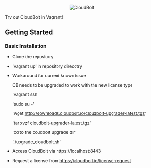 <p align="center">
  <img src="https://www.cloudbolt.io/wp-content/uploads/CloudBolt_hlogo_blue_cloud_w_text-small.png" alt="CloudBolt">
</p>

Try out CloudBolt in Vagrant!

## Getting Started

### Basic Installation

* Clone the repository
* 'vagrant up' in repository direcotry
* Workaround for current known issue

  CB needs to be upgraded to work with the new license type

  'vagrant ssh'

  'sudo su -'

  'wget http://downloads.cloudbolt.io/cloudbolt-upgrader-latest.tgz'

  'tar xvzf cloudbolt-upgrader-latest.tgz'

  'cd to the coudbolt upgrade dir'

  './upgrade_cloudbolt.sh'
* Access CloudBolt via https://localhost:8443
* Request a license from https://cloudbolt.io/license-request
